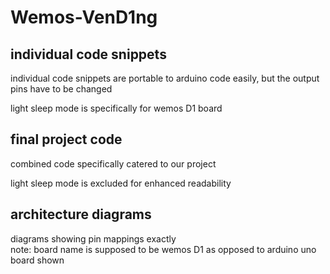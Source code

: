 # Wemos-VenD1ng

## individual code snippets 
individual code snippets are portable to arduino code easily, but the output pins have to be changed  

light sleep mode is specifically for wemos D1 board

## final project code
combined code specifically catered to our project 

light sleep mode is excluded for enhanced readability

## architecture diagrams 
diagrams showing pin mappings exactly  
note: board name is supposed to be wemos D1 as opposed to arduino uno board shown
